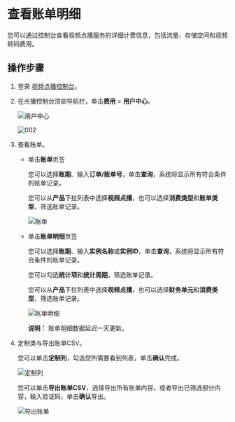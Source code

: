 # 查看账单明细

您可以通过控制台查看视频点播服务的详细计费信息，包括流量、存储空间和视频转码费用。

## 操作步骤

1.  登录 [视频点播控制台](https://vod.console.aliyun.com/#/overview)。

2.  在点播控制台顶部导航栏，单击**费用** \> **用户中心**。

    ![用户中心](https://static-aliyun-doc.oss-accelerate.aliyuncs.com/assets/img/zh-CN/6347319061/p206699.png)

    ![002](https://static-aliyun-doc.oss-accelerate.aliyuncs.com/assets/img/zh-CN/6347319061/p206702.png)

3.  查看账单。

    -   单击**账单**页签

        您可以选择**账期**、输入**订单/账单号**，单击**查询**，系统将显示所有符合条件的账单记录。

        您可以从**产品**下拉列表中选择**视频点播**，也可以选择**消费类型**和**账单类型**，筛选账单记录。

        ![账单](https://static-aliyun-doc.oss-accelerate.aliyuncs.com/assets/img/zh-CN/3395454061/p179018.png)

    -   单击**账单明细**页签

        您可以选择**账期**、输入**实例名称**或**实例ID**，单击**查询**，系统将显示所有符合条件的账单记录。

        您可以勾选**统计项**和**统计周期**，筛选账单记录。

        您可以从**产品**下拉列表中选择**视频点播**，也可以选择**财务单元**和**消费类型**，筛选账单记录。

        ![账单明细](https://static-aliyun-doc.oss-accelerate.aliyuncs.com/assets/img/zh-CN/3395454061/p179230.png)

        **说明：** 账单明细数据延迟一天更新。

4.  定制类与导出账单CSV。

    您可以单击**定制列**，勾选您所需要看到列表，单击**确认**完成。

    ![定制列](https://static-aliyun-doc.oss-accelerate.aliyuncs.com/assets/img/zh-CN/1223485061/p179061.png)

    您可以单击**导出账单CSV**，选择导出所有账单内容，或者导出已筛选部分内容，输入验证码，单击**确认**导出。

    ![导出账单](https://static-aliyun-doc.oss-accelerate.aliyuncs.com/assets/img/zh-CN/3395454061/p179065.png)


